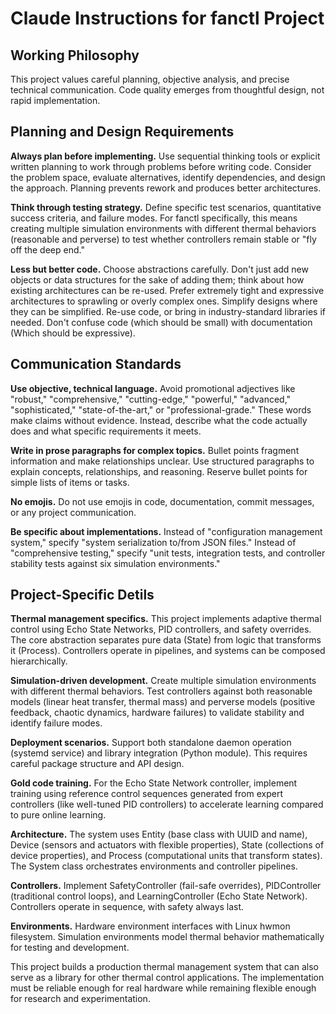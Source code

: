 # Claude Instructions for fanctl Project

## Working Philosophy

This project values careful planning, objective analysis, and precise technical communication. Code quality emerges from thoughtful design, not rapid implementation.

## Planning and Design Requirements

**Always plan before implementing.** Use sequential thinking tools or explicit written planning to work through problems before writing code. Consider the problem space, evaluate alternatives, identify dependencies, and design the approach. Planning prevents rework and produces better architectures.

**Think through testing strategy.** Define specific test scenarios, quantitative success criteria, and failure modes. For fanctl specifically, this means creating multiple simulation environments with different thermal behaviors (reasonable and perverse) to test whether controllers remain stable or "fly off the deep end."

**Less but better code.** Choose abstractions carefully. Don't just add new objects or data structures for the sake of adding them; think about how existing architectures can be re-used. Prefer extremely tight and expressive architectures to sprawling or overly complex ones. Simplify designs where they can be simplified. Re-use code, or bring in industry-standard libraries if needed.  Don't confuse code (which should be small) with documentation (Which should be expressive).

## Communication Standards

**Use objective, technical language.** Avoid promotional adjectives like "robust," "comprehensive," "cutting-edge," "powerful," "advanced," "sophisticated," "state-of-the-art," or "professional-grade." These words make claims without evidence. Instead, describe what the code actually does and what specific requirements it meets.

**Write in prose paragraphs for complex topics.** Bullet points fragment information and make relationships unclear. Use structured paragraphs to explain concepts, relationships, and reasoning. Reserve bullet points for simple lists of items or tasks.

**No emojis.** Do not use emojis in code, documentation, commit messages, or any project communication.

**Be specific about implementations.** Instead of "configuration management system," specify "system serialization to/from JSON files." Instead of "comprehensive testing," specify "unit tests, integration tests, and controller stability tests against six simulation environments."

## Project-Specific Detils

**Thermal management specifics.** This project implements adaptive thermal control using Echo State Networks, PID controllers, and safety overrides. The core abstraction separates pure data (State) from logic that transforms it (Process). Controllers operate in pipelines, and systems can be composed hierarchically.

**Simulation-driven development.** Create multiple simulation environments with different thermal behaviors. Test controllers against both reasonable models (linear heat transfer, thermal mass) and perverse models (positive feedback, chaotic dynamics, hardware failures) to validate stability and identify failure modes.

**Deployment scenarios.** Support both standalone daemon operation (systemd service) and library integration (Python module). This requires careful package structure and API design.

**Gold code training.** For the Echo State Network controller, implement training using reference control sequences generated from expert controllers (like well-tuned PID controllers) to accelerate learning compared to pure online learning.

**Architecture.** The system uses Entity (base class with UUID and name), Device (sensors and actuators with flexible properties), State (collections of device properties), and Process (computational units that transform states). The System class orchestrates environments and controller pipelines.

**Controllers.** Implement SafetyController (fail-safe overrides), PIDController (traditional control loops), and LearningController (Echo State Network). Controllers operate in sequence, with safety always last.

**Environments.** Hardware environment interfaces with Linux hwmon filesystem. Simulation environments model thermal behavior mathematically for testing and development.

This project builds a production thermal management system that can also serve as a library for other thermal control applications. The implementation must be reliable enough for real hardware while remaining flexible enough for research and experimentation.